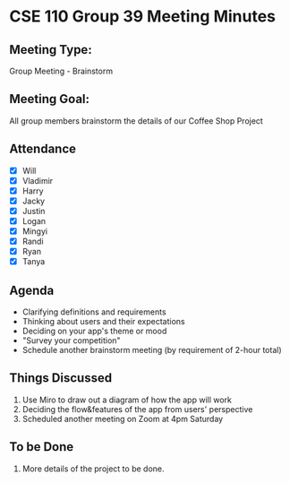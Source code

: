 # CSE 110 Group 39 Meeting Minutes
## Meeting Type:
Group Meeting - Brainstorm

## Meeting Goal:
All group members brainstorm the details of our Coffee Shop Project

## Attendance
- [x] Will
- [x] Vladimir
- [x] Harry
- [x] Jacky
- [x] Justin
- [x] Logan
- [x] Mingyi
- [x] Randi
- [x] Ryan
- [x] Tanya

## Agenda
- Clarifying definitions and requirements
- Thinking about users and their expectations
- Deciding on your app's theme or mood
- "Survey your competition"
- Schedule another brainstorm meeting (by requirement of 2-hour total)

## Things Discussed
1. Use Miro to draw out a diagram of how the app will work
2. Deciding the flow&features of the app from users' perspective
3. Scheduled another meeting on Zoom at 4pm Saturday

## To be Done
1. More details of the project to be done.